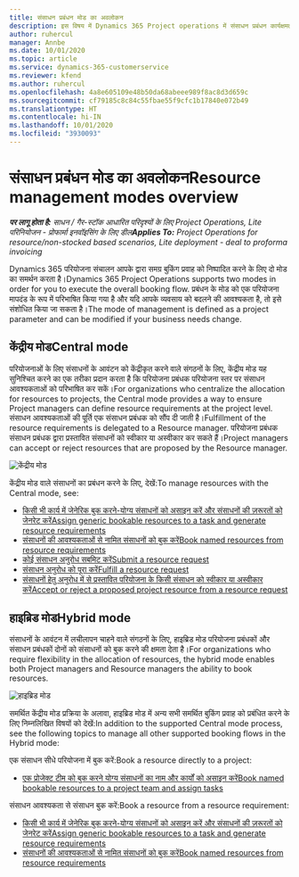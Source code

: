 ```yaml
---
title: संसाधन प्रबंधन मोड का अवलोकन
description: इस विषय में Dynamics 365 Project operations में संसाधन प्रबंधन कार्यक्षमता की जानकारी दी गई है.
author: ruhercul
manager: Annbe
ms.date: 10/01/2020
ms.topic: article
ms.service: dynamics-365-customerservice
ms.reviewer: kfend
ms.author: ruhercul
ms.openlocfilehash: 4a8e605109e48b50da68abeee989f8ac8d3d659c
ms.sourcegitcommit: cf79185c8c84c55fbae55f9cfc1b17840e072b49
ms.translationtype: HT
ms.contentlocale: hi-IN
ms.lasthandoff: 10/01/2020
ms.locfileid: "3930093"
---
```

# <a name="resource-management-modes-overview"></a><span data-ttu-id="636b3-103">संसाधन प्रबंधन मोड का अवलोकन</span><span class="sxs-lookup"><span data-stu-id="636b3-103">Resource management modes overview</span></span>

<span data-ttu-id="636b3-104">_**पर लागू होता है:** साधन / गैर-स्टॉक आधारित परिदृश्यों के लिए Project Operations, Lite परिनियोजन - प्रोफार्मा इनवॉइसिंग के लिए डील_</span><span class="sxs-lookup"><span data-stu-id="636b3-104">_**Applies To:** Project Operations for resource/non-stocked based scenarios, Lite deployment - deal to proforma invoicing_</span></span>


<span data-ttu-id="636b3-105">Dynamics 365 परियोजना संचालन आपके द्वारा समग्र बुकिंग प्रवाह को निष्पादित करने के लिए दो मोड का समर्थन करता है।</span><span class="sxs-lookup"><span data-stu-id="636b3-105">Dynamics 365 Project Operations supports two modes in order for you to execute the overall booking flow.</span></span> <span data-ttu-id="636b3-106">प्रबंधन के मोड को एक परियोजना मापदंड के रूप में परिभाषित किया गया है और यदि आपके व्यवसाय को बदलने की आवश्यकता है, तो इसे संशोधित किया जा सकता है।</span><span class="sxs-lookup"><span data-stu-id="636b3-106">The mode of management is defined as a project parameter and can be modified if your business needs change.</span></span>    

## <a name="central-mode"></a><span data-ttu-id="636b3-107">केंद्रीय मोड</span><span class="sxs-lookup"><span data-stu-id="636b3-107">Central mode</span></span>
<span data-ttu-id="636b3-108">परियोजनाओं के लिए संसाधनों के आवंटन को केंद्रीकृत करने वाले संगठनों के लिए, केंद्रीय मोड यह सुनिश्चित करने का एक तरीका प्रदान करता है कि परियोजना प्रबंधक परियोजना स्तर पर संसाधन आवश्यकताओं को परिभाषित कर सकें।</span><span class="sxs-lookup"><span data-stu-id="636b3-108">For organizations who centralize the allocation for resources to projects, the Central mode provides a way to ensure Project managers can define resource requirements at the project level.</span></span> <span data-ttu-id="636b3-109">संसाधन आवश्यकताओं की पूर्ति एक संसाधन प्रबंधक को सौंप दी जाती है।</span><span class="sxs-lookup"><span data-stu-id="636b3-109">Fulfillment of the resource requirements is delegated to a Resource manager.</span></span> <span data-ttu-id="636b3-110">परियोजना प्रबंधक संसाधन प्रबंधक द्वारा प्रस्तावित संसाधनों को स्वीकार या अस्वीकार कर सकते हैं।</span><span class="sxs-lookup"><span data-stu-id="636b3-110">Project managers can accept or reject resources that are proposed by the Resource manager.</span></span>

![केंद्रीय मोड](./media/resource-management-central.png)

<span data-ttu-id="636b3-112">केंद्रीय मोड वाले संसाधनों का प्रबंधन करने के लिए, देखें:</span><span class="sxs-lookup"><span data-stu-id="636b3-112">To manage resources with the Central mode, see:</span></span>

- [<span data-ttu-id="636b3-113">किसी भी कार्य में जेनेरिक बुक करने-योग्य संसाधनों को असाइन करें और संसाधनों की ज़रूरतों को जेनरेट करें</span><span class="sxs-lookup"><span data-stu-id="636b3-113">Assign generic bookable resources to a task and generate resource requirements</span></span>](https://docs.microsoft.com/dynamics365/project-service/assign-generic-bookable-resource)
- [<span data-ttu-id="636b3-114">संसाधनों की आवश्यकताओं से नामित संसाधनों को बुक करें</span><span class="sxs-lookup"><span data-stu-id="636b3-114">Book named resources from resource requirements</span></span>](https://docs.microsoft.com/dynamics365/project-service/book-named-resource)
- [<span data-ttu-id="636b3-115">कोई संसाधन अनुरोध सबमिट करें</span><span class="sxs-lookup"><span data-stu-id="636b3-115">Submit a resource request</span></span>](https://docs.microsoft.com/dynamics365/project-service/submit-resource-request)
- [<span data-ttu-id="636b3-116">संसाधन अनुरोध को पूरा करें</span><span class="sxs-lookup"><span data-stu-id="636b3-116">Fulfill a resource request</span></span>](https://docs.microsoft.com/dynamics365/project-service/resource-management-fulfill-requests)
- [<span data-ttu-id="636b3-117">संसाधनों हेतु अनुरोध में से प्रस्तावित परियोजना के किसी संसाधन को स्वीकार या अस्वीकार करें</span><span class="sxs-lookup"><span data-stu-id="636b3-117">Accept or reject a proposed project resource from a resource request</span></span>](https://docs.microsoft.com/dynamics365/project-service/accept-reject-proposed-resource)

## <a name="hybrid-mode"></a><span data-ttu-id="636b3-118">हाइब्रिड मोड</span><span class="sxs-lookup"><span data-stu-id="636b3-118">Hybrid mode</span></span>
<span data-ttu-id="636b3-119">संसाधनों के आवंटन में लचीलापन चाहने वाले संगठनों के लिए, हाइब्रिड मोड परियोजना प्रबंधकों और संसाधन प्रबंधकों दोनों को संसाधनों को बुक करने की क्षमता देता है।</span><span class="sxs-lookup"><span data-stu-id="636b3-119">For organizations who require flexibility in the allocation of resources, the hybrid mode enables both Project managers and Resource managers the ability to book resources.</span></span>

![हाइब्रिड मोड](./media/resource-management-hybrid.png)

<span data-ttu-id="636b3-121">समर्थित केंद्रीय मोड प्रक्रिया के अलावा, हाइब्रिड मोड में अन्य सभी समर्थित बुकिंग प्रवाह को प्रबंधित करने के लिए निम्नलिखित विषयों को देखें:</span><span class="sxs-lookup"><span data-stu-id="636b3-121">In addition to the supported Central mode process, see the following topics to manage all other supported booking flows in the Hybrid mode:</span></span>

<span data-ttu-id="636b3-122">एक संसाधन सीधे परियोजना में बुक करें:</span><span class="sxs-lookup"><span data-stu-id="636b3-122">Book a resource directly to a project:</span></span>
- [<span data-ttu-id="636b3-123">एक प्रोजेक्ट टीम को बुक करने योग्य संसाधनों का नाम और कार्यों को असाइन करें</span><span class="sxs-lookup"><span data-stu-id="636b3-123">Book named bookable resources to a project team and assign tasks</span></span>](https://docs.microsoft.com/dynamics365/project-service/assign-named-bookable-resource)

<span data-ttu-id="636b3-124">संसाधन आवश्यकता से संसाधन बुक करें:</span><span class="sxs-lookup"><span data-stu-id="636b3-124">Book a resource from a resource requirement:</span></span>
- [<span data-ttu-id="636b3-125">किसी भी कार्य में जेनेरिक बुक करने-योग्य संसाधनों को असाइन करें और संसाधनों की ज़रूरतों को जेनरेट करें</span><span class="sxs-lookup"><span data-stu-id="636b3-125">Assign generic bookable resources to a task and generate resource requirements</span></span>](https://docs.microsoft.com/dynamics365/project-service/assign-generic-bookable-resource)
- [<span data-ttu-id="636b3-126">संसाधनों की आवश्यकताओं से नामित संसाधनों को बुक करें</span><span class="sxs-lookup"><span data-stu-id="636b3-126">Book named resources from resource requirements</span></span>](https://docs.microsoft.com/dynamics365/project-service/book-named-resource)
